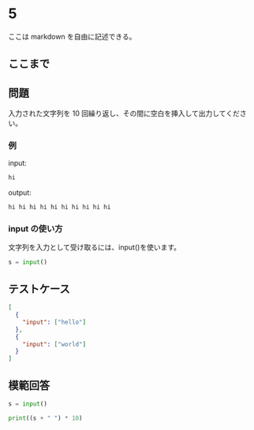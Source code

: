 # 5

ここは markdown を自由に記述できる。

## ここまで

## 問題

入力された文字列を 10 回繰り返し、その間に空白を挿入して出力してください。

### 例

input:

```sh
hi
```

output:

```sh
hi hi hi hi hi hi hi hi hi hi
```

### input の使い方

文字列を入力として受け取るには、input()を使います。

```python
s = input()
```

## テストケース

```json
[
  {
    "input": ["hello"]
  },
  {
    "input": ["world"]
  }
]
```

## 模範回答

```python
s = input()

print((s + " ") * 10)
```
